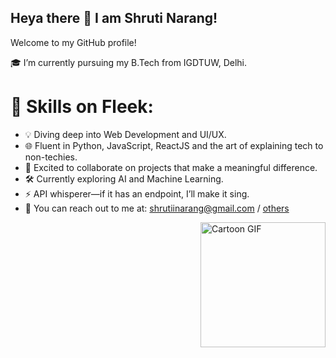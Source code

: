 ## Heya there 👋 I am Shruti Narang!
Welcome to my GitHub profile!


🎓 I’m currently pursuing my B.Tech from IGDTUW, Delhi.


# 🔧 Skills on Fleek:
<div>
  <ul>
    <li>💡 Diving deep into Web Development and UI/UX.</li>
    <li>🌐 Fluent in Python, JavaScript, ReactJS and the art of explaining tech to non-techies.</li>
    <li>💛 Excited to collaborate on projects that make a meaningful difference.</li>
    <li>🛠️ Currently exploring AI and Machine Learning.</li>
    <li>⚡ API whisperer—if it has an endpoint, I’ll make it sing.</li>
    <li>📧 You can reach out to me at: <a href="mailto:shrutiinarang@gmail.com">shrutiinarang@gmail.com</a> / <a href="#">others</a></li>
  </ul>
  <img src="https://media1.tenor.com/m/NYrgLNGuy7YAAAAd/the-c-programming-language-uncle-dane.gif" alt="Cartoon GIF" width="200" align="right" />
</div>



<!--
**Shruti-Narang/Shruti-Narang** is a ✨ _special_ ✨ repository because its `README.md` (this file) appears on your GitHub profile.

Here are some ideas to get you started:

- 🔭 I’m currently working on ...
- 🌱 I’m currently learning ...
- 👯 I’m looking to collaborate on ...
- 🤔 I’m looking for help with ...
- 💬 Ask me about ...
- 📫 How to reach me: ...
- 😄 Pronouns: ...
- ⚡ Fun fact: ...
-->
